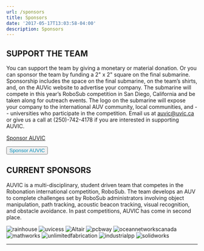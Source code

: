 ```yaml
---
url: /sponsors
title: Sponsors
date: '2017-05-17T13:03:58-04:00'
description: Sponsors
---
```

## SUPPORT THE TEAM

You can support the team by giving a monetary or material donation. Or you can sponsor the team by funding a 2" x 2" square on the final submarine. Sponsorship includes the space on the final submarine, on the team’s shirts, and, on the AUVic website to advertise your company. The submarine will compete in this year’s RoboSub competition in San Diego, California and be taken along for outreach events. The logo on the submarine will expose your company to the international AUV community, local communities, and -- universities who participate in the competition. Email us at auvic@uvic.ca or give us a call at (250)-742-4178 if you are interested in supporting AUVIC.



[Sponsor AUVIC](https://extrweb.uvic.ca/donate-online/auvic)

<a href="https://extrweb.uvic.ca/donate-online/auvic">
<button style="color:#008CBA;" type="button">Sponsor AUVIC</button>
</a>

## CURRENT SPONSORS

AUVIC is a multi-disciplinary, student driven team that competes in the Robonation international competition, RoboSub. The team develops an AUV to complete challenges set by RoboSub administrators involving object manipulation, path tracking, acoustic beacon tracking, visual recognition, and obstacle avoidance. In past competitions, AUVIC has come in second place.

![rainhouse](/img/rainhouse-logo.png)
![uvicess](/img/uvicess-logo.png)
![Altair](/img/Altair_horizontal-Logo.jpg)
![pcbway](/img/pcbway-logo.png)
![oceannetworkscanada](/img/oceannetworkscanada-logo.png)
![mathworks](/img/mathworks-logo.png)
![unlimitedfabrication](/img/unlimitedfabrication-logo.png)
![industrialpp](/img/industrialpp-logo.png)
![solidworks](/img/solidworks-logo.png)

- - -
